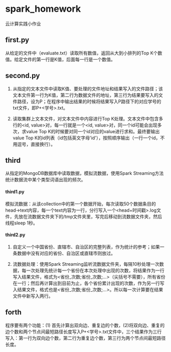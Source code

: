 # spark_homework
云计算实践小作业
## first.py ##
从给定的文件中（evaluate.txt）读取所有数值，返回从大到小排列的Top K个数值。给定文件的第一行是K值，后面每一行是一个数值。
## second.py ##
1. 从指定的文本文件中读取K值、要处理的文件地址和结果写入的文件路径；该文本文件第一行为K值，第二行为数据文件的地址，第三行为结果要写入的文件路径，设为P；在程序中输出结果的时候将结果写入P路径下的对应学号的txt文件，即P+<学号>.txt。

2. 读取集群上文本文件，对文本文件中内容进行Top K处理。文本文件中包含多行的<id, value>对，每一行就是一个<id, value>对，同一个id可能会出现多次，求value Top K的时候要对同一个id对应的value进行求和。最终要输出value Top K的id列表（id包括英文字母'id'），按照顺序输出（一行一个id，不用逗号，直接换行）。

## third ##
从指定的MongoDB数据库中读取数据，模拟流数据，使用Spark Streaming方法统计数据流中某个类型词语出现的频次。

#### third1.py ####
模拟流数据：从该collection中的第一个数据开始，每次读取50个数据条目的head->text内容，每一个text内容为一行，分行写入一个<head+时间戳>.log文件，先放在流数据文件夹下的/tmp文件夹里，写完后移动到流数据文件夹，然后线程sleep 1秒。

#### third2.py ####
1. 自定义一个中国省份、直辖市、自治区的完整列表，作为统计的参考；如果一条数据中没有对应的省份、自治区或直辖市则放过。

2. 流数据处理：使用Spark Streaming监听流数据文件夹，每隔10秒处理一次数据，每一次处理先统计每一个省份在本次处理中出现的次数，将结果作为一行写入结果文件，格式为<省份_次数;省份_次数;...>（尖括号不需要），所有省份在一行；然后再计算出到目前为止，各个省份累计出现的次数，作为另一行写入结果文件，格式也是<省份_次数;省份_次数;...>。所以每一次计算要在结果文件中新写入两行。

## forth ##
程序要有两个功能：(1) 首先计算出双向边、重复边的个数，(2)将双向边、重复的边个数和两个节点间最短路径长度写入P+<学号>.txt文件中，三个结果作为三行写入：第一行为双向边个数，第二行为重复边个数，第三行为两个节点间最短路径长度。
